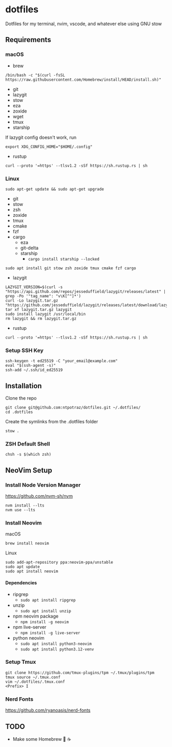 # dotfiles

Dotfiles for my terminal, nvim, vscode, and whatever else using GNU stow

## Requirements

### macOS

- brew

```
/bin/bash -c "$(curl -fsSL https://raw.githubusercontent.com/Homebrew/install/HEAD/install.sh)"
```

- git
- lazygit
- stow
- eza
- zoxide
- wget
- tmux
- starship

If lazygit config doesn't work, run

```
export XDG_CONFIG_HOME="$HOME/.config"
```

- rustup
```
curl --proto '=https' --tlsv1.2 -sSf https://sh.rustup.rs | sh
```

### Linux

```
sudo apt-get update && sudo apt-get upgrade
```

- git
- stow
- zsh
- zoxide
- tmux
- cmake
- fzf
- cargo
  - eza
  - git-delta
  - starship
      - `cargo install starship --locked`
   
```
sudo apt install git stow zsh zoxide tmux cmake fzf cargo
```
 
- lazygit
```
LAZYGIT_VERSION=$(curl -s "https://api.github.com/repos/jesseduffield/lazygit/releases/latest" | grep -Po '"tag_name": "v\K[^"]*')
curl -Lo lazygit.tar.gz "https://github.com/jesseduffield/lazygit/releases/latest/download/lazygit_${LAZYGIT_VERSION}_Linux_x86_64.tar.gz"
tar xf lazygit.tar.gz lazygit
sudo install lazygit /usr/local/bin
rm lazygit && rm lazygit.tar.gz
```

- rustup
```
curl --proto '=https' --tlsv1.2 -sSf https://sh.rustup.rs | sh
```

### Setup SSH Key

```
ssh-keygen -t ed25519 -C "your_email@example.com"
eval "$(ssh-agent -s)"
ssh-add ~/.ssh/id_ed25519
```

## Installation

Clone the repo

```
git clone git@github.com:ntpotraz/dotfiles.git ~/.dotfiles/
cd .dotfiles
```

Create the symlinks from the .dotfiles folder

```
stow .
```

### ZSH Default Shell

```
chsh -s $(which zsh)
```

## NeoVim Setup

### Install Node Version Manager

https://github.com/nvm-sh/nvm

```
nvm install --lts
nvm use --lts
```

### Install Neovim

macOS

```
brew install neovim
```

Linux

```
sudo add-apt-repository ppa:neovim-ppa/unstable
sudo apt update
sudo apt install neovim
```

#### Dependencies

- ripgrep
  - `sudo apt install ripgrep`
- unzip
  - `sudo apt install unzip`
- npm neovim package
  - `npm install -g neovim`
- npm live-server
  - `npm install -g live-server`
- python neovim
  - `sudo apt install python3-neovim`
  - `sudo apt install python3.12-venv`

### Setup Tmux

```
git clone https://github.com/tmux-plugins/tpm ~/.tmux/plugins/tpm
tmux source ~/.tmux.conf
vim ~/.dotfiles/.tmux.conf
<Prefix> I
```

### Nerd Fonts

https://github.com/ryanoasis/nerd-fonts

## TODO

- Make some Homebrew 🤤 ☕️

